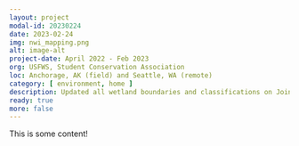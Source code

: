 ```yaml
---
layout: project
modal-id: 20230224
date: 2023-02-24
img: nwi_mapping.png
alt: image-alt
project-date: April 2022 - Feb 2023
org: USFWS, Student Conservation Association
loc: Anchorage, AK (field) and Seattle, WA (remote)
category: [ environment, home ]
description: Updated all wetland boundaries and classifications on Joint Base Elmendorf-Richardson (JBER) for the National Wetlands Inventory (NWI) using ArcGIS Pro. Available on the <a href="https://fwsprimary.wim.usgs.gov/wetlands/apps/wetlands-mapper/">NWI Wetlands Mapper</a> by end of 2023.
ready: true
more: false
---
```


This is some content!